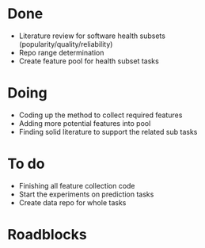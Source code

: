 # Done
 - Literature review for software health subsets (popularity/quality/reliability)
 - Repo range determination
 - Create feature pool for health subset tasks

# Doing
 - Coding up the method to collect required features
 - Adding more potential features into pool
 - Finding solid literature to support the related sub tasks

# To do
 - Finishing all feature collection code
 - Start the experiments on prediction tasks
 - Create data repo for whole tasks

# Roadblocks
